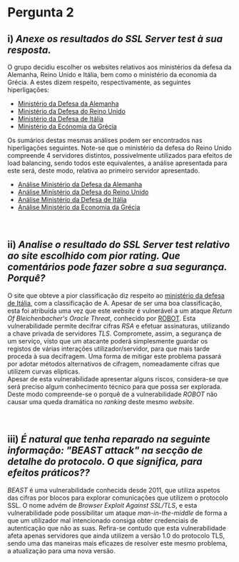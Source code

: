 Pergunta 2
==========

i) *Anexe os resultados do SSL Server test à sua resposta.*
-----------------------------------------------------------

O grupo decidiu escolher os websites relativos aos ministérios da defesa da Alemanha, Reino Unido e Itália, bem como o ministério da economia da Grécia. A estes dizem respeito, respectivamente, as seguintes hiperligações:<br>
- [Ministério da Defesa da Alemanha](https://www.bmvg.de/de)
- [Ministério da Defesa do Reino Unido](https://www.gov.uk/government/organisations/ministry-of-defence)
- [Ministério da Defesa de Itália](https://www.difesa.it/Pagine/default.aspx)
- [Ministério da Ecónomia da Grécia](https://www.yen.gr/)


Os sumários destas mesmas análises podem ser encontrados nas hiperligações seguintes. Note-se que o ministério da defesa do Reino Unido compreende 4 servidores distintos, possivelmente utilizados para efeitos de load balancing, sendo todos este equivalentes, a análise apresentada para este será, deste modo, relativa ao primeiro servidor apresentado.
- [Análise Ministério da Defesa da Alemanha](https://raw.githubusercontent.com/uminho-miei-engseg/1718-G5/master/Aula03/Pergunta2/Minist%C3%A9rio%20Defesa%20Alemanha.png)
- [Análise Ministério da Defesa do Reino Unido](https://raw.githubusercontent.com/uminho-miei-engseg/1718-G5/master/Aula03/Pergunta2/Minist%C3%A9rio%20Defesa%20UK%20-%20Primeiro.png)
- [Análise Ministério da Defesa de Itália](https://raw.githubusercontent.com/uminho-miei-engseg/1718-G5/master/Aula03/Pergunta2/Minist%C3%A9rio%20Defesa%20It%C3%A1lia.png)
- [Análise Ministério da Economia da Grécia](https://raw.githubusercontent.com/uminho-miei-engseg/1718-G5/master/Aula03/Pergunta2/Minist%C3%A9rio%20Economia%20Gr%C3%A9cia.png)
<br><br><br>


ii) *Analise o resultado do SSL Server test relativo ao site escolhido com pior rating. Que comentários pode fazer sobre a sua segurança. Porquê?*
------------------------------------------------------------------------------------------------------------------------------

O site que obteve a pior classificação diz respeito ao [ministério da defesa de Itália](https://www.difesa.it/Pagine/default.aspx), com a classificação de A. Apesar de ser uma boa classificação, esta foi atribuída uma vez que este *website* é vulnerável a um ataque *Return Of Bleichenbacher's Oracle Threat*, conhecido por [ROBOT](https://robotattack.org/). Esta vulnerabilidade permite decifrar cifras *RSA* e efetuar assinaturas, utilizando a chave privada de servidores *TLS*. Compromete, assim, a segurança de um serviço, visto que um atacante poderá simplesmente guardar os registos de várias interações utilizador/servidor, para que mais tarde proceda à sua decifragem. Uma forma de mitigar este problema passará por adotar métodos alternativos de cifragem, nomeadamente cifras que utilizem curvas elípticas.<br>
Apesar de esta vulnerabilidade apresentar alguns riscos, considera-se que será preciso algum conhecimento técnico para que possa ser explorada. Deste modo compreende-se o porquê de a vulnerabilidade *ROBOT* não causar uma queda dramática no *ranking* deste mesmo *website*.
<br><br><br>

iii) *É natural que tenha reparado na seguinte informação: "BEAST attack" na secção de detalhe do protocolo. O que significa, para efeitos práticos??*
----------------------------------------------------------------------------------------------------------------------------------

*BEAST* é uma vulnerabilidade conhecida desde 2011, que utiliza aspetos das cifras por blocos para explorar comunicações que utilizem o protocolo SSL. O nome advém de *Browser Exploit Against SSL/TLS*, e esta vulnerabilidade pode possibilitar um ataque *man-in-the-middle* de forma a que um utilizador mal intencionado consiga obter credenciais de autenticação que não as suas. Refira-se contudo que esta vulnerabilidade afeta apenas servidores que ainda utilizem a versão 1.0 do protocolo TLS, sendo uma das maneiras mais eficazes de resolver este mesmo problema, a atualização para uma nova versão.
